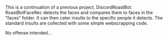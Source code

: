 This is a continuation of a previous project, DiscordRoastBot.
RoastBotFaceRec detects the faces and compares them to faces in the "faces" folder.
It can then cater insults to the specific people it detects.
The standard insults are collected with some simple webscrapping code.

No offense intended...
